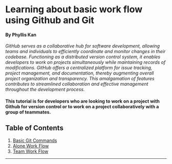 # Learning about basic work flow using Github and Git

#### By Phyllis Kan

_GitHub serves as a collaborative hub for software development, allowing teams and individuals to efficiently coordinate and monitor changes in their codebase. Functioning as a distributed version control system, it enables developers to work on projects simultaneously while maintaining records of modifications. GitHub offers a centralized platform for issue tracking, project management, and documentation, thereby augmenting overall project organization and transparency. This amalgamation of features contributes to streamlined collaboration and effective management throughout the development process._

#### This tutorial is for developers who are looking to work on a project with Github for version control or to work on a project collaboratively with a group of teammates.

## Table of Contents

1. [Basic Git Commands](./contents/GitCommand.md)
2. [Alone Work Flow](./contents/AloneWorkFlow.md)
3. [Team Work Flow](./contents/TeamWorkFlow.md)

<hr/>
